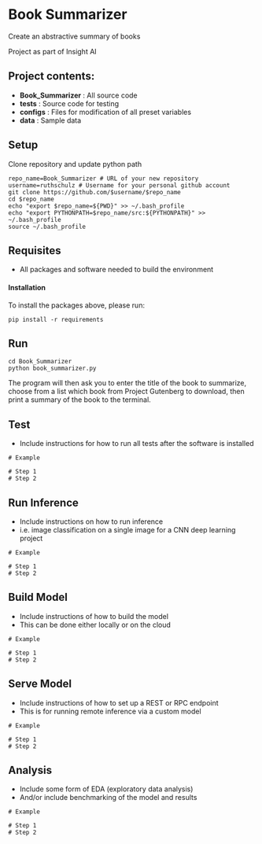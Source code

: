 # Book Summarizer

Create an abstractive summary of books

Project as part of Insight AI

## Project contents:
- **Book_Summarizer** : All source code
- **tests** : Source code for testing
- **configs** : Files for modification of all preset variables
- **data** : Sample data 

## Setup
Clone repository and update python path
```
repo_name=Book_Summarizer # URL of your new repository
username=ruthschulz # Username for your personal github account
git clone https://github.com/$username/$repo_name
cd $repo_name
echo "export $repo_name=${PWD}" >> ~/.bash_profile
echo "export PYTHONPATH=$repo_name/src:${PYTHONPATH}" >> ~/.bash_profile
source ~/.bash_profile
```

## Requisites

- All packages and software needed to build the environment

#### Installation
To install the packages above, please run:
```shell
pip install -r requirements
```

## Run

```
cd Book_Summarizer
python book_summarizer.py
```

The program will then ask you to enter the title of the book to summarize, choose from a list which book from Project Gutenberg to download, then print a summary of the book to the terminal.

## Test
- Include instructions for how to run all tests after the software is installed
```
# Example

# Step 1
# Step 2
```

## Run Inference
- Include instructions on how to run inference
- i.e. image classification on a single image for a CNN deep learning project
```
# Example

# Step 1
# Step 2
```

## Build Model
- Include instructions of how to build the model
- This can be done either locally or on the cloud
```
# Example

# Step 1
# Step 2
```

## Serve Model
- Include instructions of how to set up a REST or RPC endpoint
- This is for running remote inference via a custom model
```
# Example

# Step 1
# Step 2
```

## Analysis
- Include some form of EDA (exploratory data analysis)
- And/or include benchmarking of the model and results
```
# Example

# Step 1
# Step 2
```
